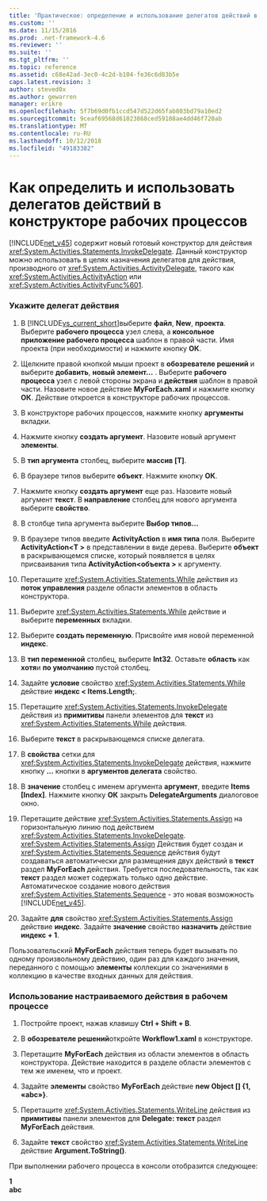 ```yaml
---
title: 'Практическое: определение и использование делегатов действий в конструкторе рабочих процессов | Документация Майкрософт'
ms.custom: ''
ms.date: 11/15/2016
ms.prod: .net-framework-4.6
ms.reviewer: ''
ms.suite: ''
ms.tgt_pltfrm: ''
ms.topic: reference
ms.assetid: c68e42ad-3ec0-4c2d-b104-fe36c6d83b5e
caps.latest.revision: 3
author: steved0x
ms.author: gewarren
manager: erikre
ms.openlocfilehash: 5f7b69d0fb1ccd547d522d65fab803bd79a10ed2
ms.sourcegitcommit: 9ceaf69568d61023868ced59108ae4dd46f720ab
ms.translationtype: MT
ms.contentlocale: ru-RU
ms.lasthandoff: 10/12/2018
ms.locfileid: "49183382"
---
```

# <a name="how-to-define-and-consume-activity-delegates-in-the-workflow-designer"></a>Как определить и использовать делегатов действий в конструкторе рабочих процессов
[!INCLUDE[net_v45](../includes/net-v45-md.md)] содержит новый готовый конструктор для действия <xref:System.Activities.Statements.InvokeDelegate>. Данный конструктор можно использовать в целях назначения делегатов для действия, производного от <xref:System.Activities.ActivityDelegate>, такого как <xref:System.Activities.ActivityAction> или <xref:System.Activities.ActivityFunc%601>.  
  
### <a name="define-an-activity-delegate"></a>Укажите делегат действия  
  
1.  В [!INCLUDE[vs_current_short](../includes/vs-current-short-md.md)]выберите **файл**, **New**, **проекта**. Выберите **рабочего процесса** узел слева, а **консольное приложение рабочего процесса** шаблон в правой части. Имя проекта (при необходимости) и нажмите кнопку **ОК**.  
  
2.  Щелкните правой кнопкой мыши проект в **обозревателе решений** и выберите **добавить**, **новый элемент...** . Выберите **рабочего процесса** узел с левой стороны экрана и **действия** шаблон в правой части. Назовите новое действие **MyForEach.xaml** и нажмите кнопку **ОК**. Действие откроется в конструкторе рабочих процессов.  
  
3.  В конструкторе рабочих процессов, нажмите кнопку **аргументы** вкладки.  
  
4.  Нажмите кнопку **создать аргумент**. Назовите новый аргумент **элементы**.  
  
5.  В **тип аргумента** столбец, выберите **массив [T]**.  
  
6.  В браузере типов выберите **объект**. Нажмите кнопку **ОК**.  
  
7.  Нажмите кнопку **создать аргумент** еще раз. Назовите новый аргумент **текст**. В **направление** столбец для нового аргумента выберите **свойство**.  
  
8.  В столбце типа аргумента выберите **Выбор типов...**  
  
9. В браузере типов введите **ActivityAction** в **имя типа** поля. Выберите **ActivityAction\<T >** в представлении в виде дерева. Выберите **объект** в раскрывающемся списке, который появляется в целях присваивания типа **ActivityAction\<объекта >** к аргументу.  
  
10. Перетащите <xref:System.Activities.Statements.While> действия из **поток управления** разделе области элементов в область конструктора.  
  
11. Выберите <xref:System.Activities.Statements.While> действие и выберите **переменных** вкладки.  
  
12. Выберите **создать переменную**. Присвойте имя новой переменной **индекс**.  
  
13. В **тип переменной** столбец, выберите **Int32**. Оставьте **область** как **хотя**и **по умолчанию** пустой столбец.  
  
14. Задайте **условие** свойство <xref:System.Activities.Statements.While> действие **индекс < Items.Length;**.  
  
15. Перетащите <xref:System.Activities.Statements.InvokeDelegate> действия из **примитивы** панели элементов для **текст** из <xref:System.Activities.Statements.While> действия.  
  
16. Выберите **текст** в раскрывающемся списке делегата.  
  
17. В **свойства** сетки для <xref:System.Activities.Statements.InvokeDelegate> действия, нажмите кнопку **...** кнопки в **аргументов делегата** свойство.  
  
18. В **значение** столбец с именем аргумента **аргумент**, введите **Items [Index]**. Нажмите кнопку **ОК** закрыть **DelegateArguments** диалоговое окно.  
  
19. Перетащите действие <xref:System.Activities.Statements.Assign> на горизонтальную линию под действием <xref:System.Activities.Statements.InvokeDelegate>. <xref:System.Activities.Statements.Assign> Действия будет создан и <xref:System.Activities.Statements.Sequence> действия будут создаваться автоматически для размещения двух действий в **текст** раздел **MyForEach** действия. Требуется последовательность, так как **текст** раздел может содержать только одно действие. Автоматическое создание нового действия <xref:System.Activities.Statements.Sequence> - это новая возможность [!INCLUDE[net_v45](../includes/net-v45-md.md)].  
  
20. Задайте **для** свойство <xref:System.Activities.Statements.Assign> действие **индекс**. Задайте **значение** свойство **назначить** действие **индекс + 1**.  
  
 Пользовательский **MyForEach** действия теперь будет вызывать по одному произвольному действию, один раз для каждого значения, переданного с помощью **элементы** коллекции со значениями в коллекцию в качестве входных данных для действия.  
  
### <a name="use-the-custom-activity-in-a-workflow"></a>Использование настраиваемого действия в рабочем процессе  
  
1.  Постройте проект, нажав клавишу **Ctrl + Shift + B**.  
  
2.  В **обозревателе решений**откройте **Workflow1.xaml** в конструкторе.  
  
3.  Перетащите **MyForEach** действия из области элементов в область конструктора. Действие находится в разделе области элементов с тем же именем, что и проект.  
  
4.  Задайте **элементы** свойство **MyForEach** действие **new Object [] {1, «abc»}**.  
  
5.  Перетащите <xref:System.Activities.Statements.WriteLine> действия из **примитивы** панели элементов для **Delegate: текст** раздел **MyForEach** действия.  
  
6.  Задайте **текст** свойство <xref:System.Activities.Statements.WriteLine> действие **Argument.ToString()**.  
  
 При выполнении рабочего процесса в консоли отобразится следующее:  
  
 **1**   
**abc**